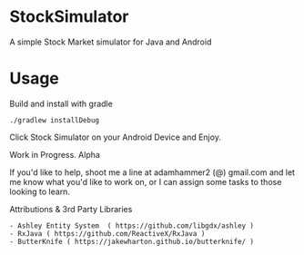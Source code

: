 # StockSimulator
A simple Stock Market simulator for Java and Android

# Usage

Build and install with gradle

    ./gradlew installDebug 

Click Stock Simulator on your Android Device and Enjoy.

Work in Progress. Alpha

If you'd like to help, shoot me a line at adamhammer2 (@) gmail.com and let me know what you'd like
to work on, or I can assign some tasks to those looking to learn.

Attributions & 3rd Party Libraries

    - Ashley Entity System  ( https://github.com/libgdx/ashley )
    - RxJava ( https://github.com/ReactiveX/RxJava )
    - ButterKnife ( https://jakewharton.github.io/butterknife/ )
